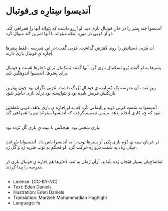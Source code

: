 # اَندیسوا سِتارِه ی ِفوتبال

##
اَندیسوا چَند پِسَر را دَر حالِ فوتبال بازی دید. او آرِزو داشت کِه بِتَوانَد آنها را هَمراهی کُنَد. او اَز مُرَبی دَر مورِدِ اینکِه میتَوانَد با آنها تَمرین کُنَد سوال کَرد.

##
آن مُرَبی دَستانَش را رویِ کَمَرَش گُذاشت. مُرَبی گُفت :دَر این مَدرِسه ، فَقَط پِسَرها اِجازِه یِ فوتبال بازی دارند.

##
پِسَرها به او گُفتَند بُرو بَسکِتبال بازی کُن. آنها گُفتَند بَسکِتبال بَرایِ دُختَرها هَست وَ فوتبال بَرایِ پِسَرها. اَندیسوا اَندوهگین شُد.

##
روزِ بَعد ، آن مَدرِسه یِک مُسابِقِه یِ فوتبالِ بُزُرگ داشت. مُرَبی نِگَران بود چون بِهتَرین بازیکُنَش مَریض شُدِه بود وَ نَتَوانِسته بود بَرایِ بازی حاضِر شَوَد.

##
اَندیسوا بِه سَمتِ مُرَبی دَوید و اِلتِماس کَرد کِه بِه او اِجازِه یِ بازی بِدَهَد. مُرَبی مُطمئِن نَبود که چِه کاری اَنجام بِدَهَد. سِپَس تَصمیم گِرِفت که اَندیسوا میتَوانَد تیم را هَمراهی کُنَد.

##
بازی سَختی بود. هیچکَس تا نیمِه یِ بازی گُل نَزَده بود.

##
دَر جَریانِ نیمه یِ دُوُمِ بازی یِکی اَز پِسَرها توپ را به اَندیسوا پاس داد. اَندیسوابا سُرعَتِ خِیلی زِیاد بِه سَمت دَروازِه حَرِکَت کَرد. او مُحکَم بهِ توپ ضَربِه زَد وَ گُل زَد.

##
تَماشاچِیان بِسیار هَیَجان زَده شُدَند. اَزآن زَمان بِه بَعد، دُختَرها هَم اِجازه یِ فوتبال بازی دَر مَدرِسه را پِیدا کَردَند.

##
* License: [CC-BY-NC]
* Text: Eden Daniels
* Illustration: Eden Daniels
* Translation: Marzieh Mohammadian Haghighi
* Language: fa
